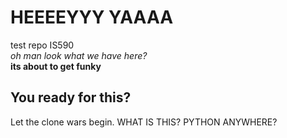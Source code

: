 # HEEEEYYY YAAAA
test repo IS590 <br/>
*oh man look what we have here?*\
**its about to get funky** <br/>
## You ready for this?
Let the clone wars begin.
WHAT IS THIS? PYTHON ANYWHERE?
